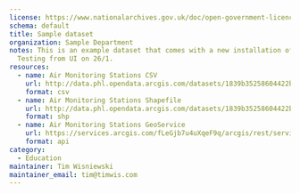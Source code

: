 ```yaml
---
license: https://www.nationalarchives.gov.uk/doc/open-government-licence/version/3/
schema: default
title: Sample dataset
organization: Sample Department
notes: This is an example dataset that comes with a new installation of JKAN.
  Testing from UI on 26/1.
resources:
  - name: Air Monitoring Stations CSV
    url: http://data.phl.opendata.arcgis.com/datasets/1839b35258604422b0b520cbb668df0d_0.csv
    format: csv
  - name: Air Monitoring Stations Shapefile
    url: http://data.phl.opendata.arcgis.com/datasets/1839b35258604422b0b520cbb668df0d_0.zip
    format: shp
  - name: Air Monitoring Stations GeoService
    url: https://services.arcgis.com/fLeGjb7u4uXqeF9q/arcgis/rest/services/Air_Monitoring_Stations/FeatureServer/0/query
    format: api
category:
  - Education
maintainer: Tim Wisniewski
maintainer_email: tim@timwis.com
---
```

